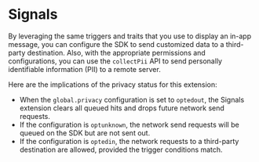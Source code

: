 # Signals

By leveraging the same triggers and traits that you use to display an in-app message, you can configure the SDK to send customized data to a third-party destination. Also, with the appropriate permissions and configurations, you can use the `collectPii` API to send personally identifiable information \(PII\) to a remote server.

Here are the implications of the privacy status for this extension:

* When the `global.privacy` configuration is set to `optedout`, the Signals extension clears all queued hits and drops future network send requests.
* If the configuration is `optunknown`, the network send requests will be queued on the SDK but are not sent out.
* If the configuration is `optedin`, the network requests to a third-party destination are allowed, provided the trigger conditions match.

